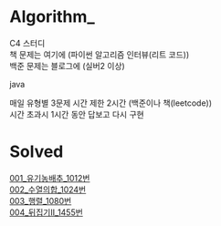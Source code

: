 # Algorithm_

C4 스터디    
책 문제는 여기에 (파이썬 알고리즘 인터뷰(리트 코드))  
백준 문제는 블로그에 (실버2 이상)

java     

매일 유형별 3문제 시간 제한 2시간 (백준이나 책(leetcode))   
시간 초과시 1시간 동안 답보고 다시 구현

# Solved

[001_유기농배추_1012번](https://velog.io/@dbwogml15/1-Algorithm001)   
[002_수열의합_1024번](https://velog.io/@dbwogml15/1-Algorithm002)   
[003_행렬_1080번](https://velog.io/@dbwogml15/1-Algorithm003)   
[004_뒤집기II_1455번](https://velog.io/@dbwogml15/1-Algorithm004)   
